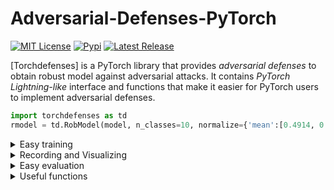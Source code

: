 # Adversarial-Defenses-PyTorch

<p>
  <a href="https://github.com/Harry24k/adversarial-defenses-pytorch/blob/master/LICENSE"><img alt="MIT License" src="https://img.shields.io/github/license/Harry24k/adversarial-defenses-pytorch?&color=brightgreen" /></a>
  <a href="https://pypi.org/project/torchdefenses/"><img alt="Pypi" src="https://img.shields.io/pypi/v/torchdefenses.svg?&color=orange" /></a>
  <a href="https://github.com/Harry24k/adversarial-torchdefenses-pytorch/releases"><img alt="Latest Release" src="https://img.shields.io/github/release/Harry24k/adversarial-attacks-pytorch.svg?&color=blue" /></a>

[Torchdefenses] is a PyTorch library that provides *adversarial defenses* to obtain robust model against adversarial attacks. It contains *PyTorch Lightning-like* interface and functions that make it easier for PyTorch users to implement adversarial defenses.

```python
import torchdefenses as td
rmodel = td.RobModel(model, n_classes=10, normalize={'mean':[0.4914, 0.4822, 0.4465], 'std':[0.2023, 0.1994, 0.2010]})
```
    
<details><summary>Easy training</summary><p>

```python
import torchdefenses.trainer as td
trainer = td.Standard(rmodel)
trainer.record_rob(train_loader, val_loader, eps=0.3, alpha=0.1, steps=5, std=0.1)
triner.fit(train_loader=train_loader, max_epoch=10, optimizer="SGD(lr=0.01)",
           scheduler="Step([100, 105], 0.1)", scheduler_type="Epoch",
           record_type="Epoch", save_type="Epoch",
           save_path="./_temp/"+"sample", save_overwrite=True)
triner.save_all("./_temp/"+"sample", overwrite=True)
```
</p></details>

<details><summary>Recording and Visualizing</summary><p>

```python
trainer.rm.plot(title="A", xlabel="Epoch", ylabel="Accuracy",
                figsize=(6, 4),
                x_key='Epoch',
                y_keys=['Clean(Tr)', 'FGSM(Tr)', 'PGD(Tr)', 'GN(Tr)',
                        'Clean(Val)', 'FGSM(Val)', 'PGD(Val)', 'GN(Val)'],
                ylim=(-10, 110),
                colors=['k', '#D81B60', '#1E88E5', '#004D40']*2,
                labels=['Clean', 'FGSM', 'PGD', 'GN', '', '', '', ''],
                linestyles=['-', '-', '-', '-', '--', '--', '--', '--'],
               )
```
</p></details>

<details><summary>Easy evaluation</summary><p>
    
```python
rmodel.eval_accuracy(test_loader)
rmodel.eval_rob_accuracy_pgd(test_loader, eps=1, alpha=0.1,
                             steps=10, random_start=True, restart_num=1)
```
</p></details>

<details><summary>Useful functions</summary><p>

```python
from torchdefenses.utils import fix_randomness, fix_gpu
fix_randomness(0)
fix_gpu(0)
```
</p></details>